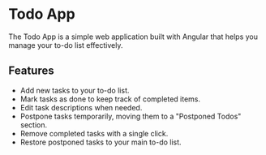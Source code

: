 # Todo App

The Todo App is a simple web application built with Angular that helps you manage your to-do list effectively.

## Features

- Add new tasks to your to-do list.
- Mark tasks as done to keep track of completed items.
- Edit task descriptions when needed.
- Postpone tasks temporarily, moving them to a "Postponed Todos" section.
- Remove completed tasks with a single click.
- Restore postponed tasks to your main to-do list.

